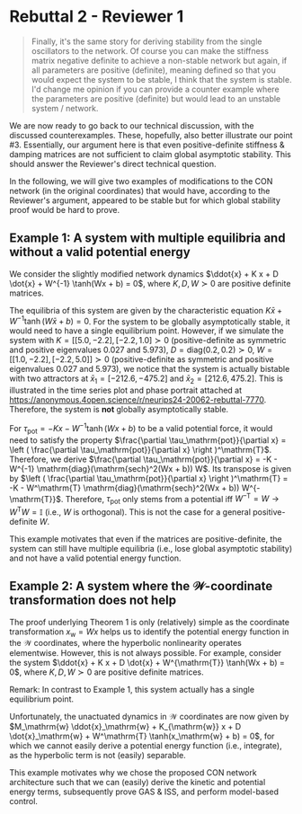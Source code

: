 # Rebuttal 2 - Reviewer 1

> Finally, it's the same story for deriving stability from the single oscillators to the network. Of course you can make the stiffness matrix negative definite to achieve a non-stable network but again, if all parameters are positive (definite), meaning defined so that you would expect the system to be stable, I think that the system is stable. I'd change me opinion if you can provide a counter example where the parameters are positive (definite) but would lead to an unstable system / network.

We are now ready to go back to our technical discussion, with the discussed counterexamples. These, hopefully, also better illustrate our point #3. Essentially, our argument here is that even positive-definite stiffness & damping matrices are not sufficient to claim global asymptotic stability. This should answer the Reviewer's direct technical question.

In the following, we will give two examples of modifications to the CON network (in the original coordinates) that would have, according to the Reviewer's argument, appeared to be stable but for which global stability proof would be hard to prove.

## Example 1: A system with multiple equilibria and without a valid potential energy

We consider the slightly modified network dynamics $\ddot{x} + K x + D \dot{x} + W^{-1} \tanh(Wx + b) = 0$, where $K, D, W \succ 0$ are positive definite matrices.

The equilibria of this system are given by the characteristic equation $K \bar{x} + W^{-1} \tanh(W \bar{x} + b) = 0$.
For the system to be globally asymptotically stable, it would need to have a single equilibrium point. However, if we simulate the system with $K = [[5.0, -2.2], [-2.2, 1.0] \succ 0$ (positive-definite as symmetric and positive eigenvalues $0.027$ and $5.973$), $D = \mathrm{diag}(0.2, 0.2) \succ 0$, $W = [[1.0, -2.2], [-2.2, 5.0]] \succ 0$ (positive-definite as symmetric and positive eigenvalues $0.027$ and $5.973$), we notice that the system is actually bistable with two attractors at $\bar{x}_1 = [-212.6, -475.2]$ and $\bar{x}_2 = [212.6, 475.2]$. This is illustrated in the time series plot and phase portrait attached at https://anonymous.4open.science/r/neurips24-20062-rebuttal-7770. Therefore, the system is **not** globally asymptotically stable.

For $\tau_\mathrm{pot} = -K x -W^{-1} \tanh(Wx + b)$ to be a valid potential force, it would need to satisfy the property $\frac{\partial \tau_\mathrm{pot}}{\partial x} = \left ( \frac{\partial \tau_\mathrm{pot}}{\partial x} \right )^\mathrm{T}$. Therefore, we derive $\frac{\partial \tau_\mathrm{pot}}{\partial x} = -K - W^{-1} \mathrm{diag}(\mathrm{sech}^2(Wx + b)) W$. Its transpose is given by $\left ( \frac{\partial \tau_\mathrm{pot}}{\partial x} \right )^\mathrm{T} = -K - W^\mathrm{T} \mathrm{diag}(\mathrm{sech}^2(Wx + b)) W^{-\mathrm{T}}$. Therefore, $\tau_\mathrm{pot}$ only stems from a potential iff $W^{-\mathrm{T}} = W \rightarrow W^\mathrm{T} W = \mathbb{I}$ (i.e., $W$ is orthogonal). This is not the case for a general positive-definite $W$.

This example motivates that even if the matrices are positive-definite, the system can still have multiple equilibria (i.e., lose global asymptotic stability) and not have a valid potential energy function.

## Example 2: A system where the $\mathcal{W}$-coordinate transformation does not help

The proof underlying Theorem 1 is only (relatively) simple as the coordinate transformation $x_\mathrm{w} = W x$ helps us to identify the potential energy function in the $\mathcal{W}$ coordinates, where the hyperbolic nonlinearity operates elementwise. However, this is not always possible. For example, consider the system $\ddot{x} + K x + D \dot{x} + W^{\mathrm{T}} \tanh(Wx + b) = 0$, where $K, D, W \succ 0$ are positive definite matrices. 

Remark: In contrast to Example 1, this system actually has a single equilibrium point. 

Unfortunately, the unactuated dynamics in $\mathcal{W}$ coordinates are now given by $M_\mathrm{w} \ddot{x}_\mathrm{w} + K_{\mathrm{w}} x + D \dot{x}_\mathrm{w} + W^\mathrm{T} \tanh(x_\mathrm{w} + b) = 0$, for which we cannot easily derive a potential energy function (i.e., integrate), as the hyperbolic term is not (easily) separable.

This example motivates why we chose the proposed CON network architecture such that we can (easily) derive the kinetic and potential energy terms, subsequently prove GAS & ISS, and perform model-based control.
